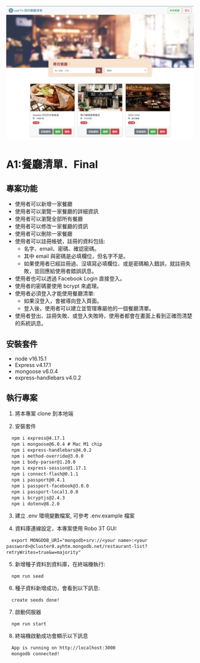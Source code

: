 ![demo](/public/images/3_S1_A1_01.png)

# A1:餐廳清單．Final

## 專案功能
  * 使用者可以新增一家餐廳
  * 使用者可以瀏覽一家餐廳的詳細資訊
  * 使用者可以瀏覽全部所有餐廳
  * 使用者可以修改一家餐廳的資訊
  * 使用者可以刪除一家餐廳
  * 使用者可以註冊帳號，註冊的資料包括: 
    - 名字、email、密碼、確認密碼。
    - 其中 email 與密碼是必填欄位，但名字不是。
    - 如果使用者已經註冊過、沒填寫必填欄位、或是密碼輸入錯誤，就註冊失敗，並回應給使用者錯誤訊息。
  * 使用者也可以透過 Facebook Login 直接登入。
  * 使用者的密碼要使用 bcrypt 來處理。
  * 使用者必須登入才能使用餐廳清單:
    - 如果沒登入，會被導向登入頁面。
    - 登入後，使用者可以建立並管理專屬他的一個餐廳清單。
  * 使用者登出、註冊失敗、或登入失敗時，使用者都會在畫面上看到正確而清楚的系統訊息。

## 安裝套件
  * node v16.15.1
  * Express v4.17.1
  * mongoose v6.0.4
  * express-handlebars v4.0.2


## 執行專案
1. 將本專案 clone 到本地端

2. 安裝套件
```shell
  npm i express@4.17.1
  npm i mongoose@6.0.4 # Mac M1 chip
  npm i express-handlebars@4.0.2
  npm i method-override@3.0.0
  npm i body-parser@1.20.0
  npm i express-session@1.17.1
  npm i connect-flash@0.1.1
  npm i passport@0.4.1
  npm i passport-facebook@3.0.0
  npm i passport-local1.0.0
  npm i bcryptjs@2.4.3
  npm i dotenv@8.2.0
```

3. 建立 .env 環境變數檔案, 可參考 .env.example 檔案

4. 資料庫連線設定，本專案使用 Robo 3T GUI:
```shell
  export MONGODB_URI="mongodb+srv://<your name>:<your password>@cluster0.ayhtm.mongodb.net/restaurant-list?retryWrites=true&w=majority"
```

5. 新增種子資料到資料庫，在終端機執行:
```shell
  npm run seed
```

6. 種子資料新增成功，會看到以下訊息:
```shell
  create seeds done!
```

7. 啟動伺服器
```shell
  npm run start
```

8. 終端機啟動成功會顯示以下訊息
```node
  App is running on http://localhost:3000
  mongodb connected!
```